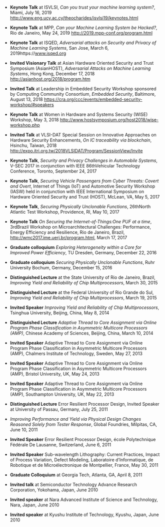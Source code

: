 -	**Keynote Talk** at ISVLSI, *Can you trust your machine learning system?*, Miami, July 16, 2019 http://www.eng.ucy.ac.cy/theocharides/isvlsi19/keynotes.html

-	**Keynote Talk** at MPP, *Can your Machine Learning System be Hacked?*, Rio de Janeiro, May 24, 2019 http://2019.mpp-conf.org/program.html

-	**Keynote Talk** at ISQED, *Adversarial attacks on Security and Privacy of Machine Learning Systems*, San Jose, March 6, 2019https://www.isqed.org

-	**Invited Visionary Talk** at Asian Hardware Oriented Security and Trust Symposium (AsianHOST), *Adversarial Attacks on Machine Learning Systems*, Hong Kong, December 17, 2018 http://asianhost.org/2018/program.htm

-	**Invited Talk** at Leadership in Embedded Security Workshop sponsored by Computing Community Consortium, *Embedded Security*, Baltimore, August 13, 2018 https://cra.org/ccc/events/embedded-security-workshop/#speakers

-	**Keynote Talk** at Women in Hardware and Systems Security (WISE) Workshop, May 3, 2018 http://www.hostsymposium.org/host2018/wise-workshop.php

-	**Invited Talk** at VLSI-DAT Special Session on Innovative Approaches on Hardware Security Enhancements, *On IC traceability via blockchain*, Hsinchu, Taiwan, 2018 http://expo.itri.org.tw/2018VLSIDAT/Program/SessionView/Invite

-	**Keynote Talk**, *Security and Privacy Challenges in Automobile Systems*, V-SEC 2017 in conjunction with IEEE 86thVehicular Technology Conference, Toronto, September 24, 2017

-	**Keynote Talk**, *Securing Vehicle Passengers from Cyber Threats: Covert and Overt*, Internet of Things (IoT) and Automotive Security Workshop (IASW) held in conjunction with IEEE International Symposium on Hardware Oriented Security and Trust (HOST), McLean, VA, May 5, 2017

-	**Keynote Talk**, *Securing Physically Unclonable Functions*, 26thNorth Atlantic Test Workshop, Providence, RI, May 10, 2017

-	****Keynote Talk**** *On Securing the Internet-of-Things:One PUF at a time*, 3rdBrazil Workshop on Microarchitectural Challenges: Performance, Energy Efficiency and Resilience, Rio de Janeiro, Brazil, http://wmc2017.ime.uerj.br/program.html, March 17, 2017

-	**Graduate colloquium** *Exploring Heterogeneity within a Core for Improved Power Efficiency*, TU Dresden, Germany, December 22, 2016

-	**Graduate colloquium** *Securing Physically Unclonable Functions*, Ruhr University Bochum, Germany, December 15, 2016

-	**Distinguished Lecture** at the State University of Rio de Janeiro, Brazil, *Improving Yield and Reliability of Chip Multiprocessors*, March 30, 2015

-	**Distinguished Lecture** at the Federal University of Rio Grande do Sul, *Improving Yield and Reliability of Chip Multiprocessors*, March 19, 2015

-	**Invited Speaker** *Improving Yield and Reliability of Chip Multiprocessors*, Tsinghua University, Beijing, China, May 8, 2014

-	**Distinguished Lecture** *Adaptive Thread to Core Assignment via Online Program Phase Classification in Asymmetric Multicore Processors (AMP)*,  Chinese Academy of Sciences,  Beijing, China, March 10, 2014

-	**Invited Speaker**  Adaptive Thread to Core Assignment via Online Program Phase Classification in Asymmetric Multicore Processors (AMP), Chalmers Institute of Technology, Sweden, May 27, 2013

-	**Invited Speaker** Adaptive Thread to Core Assignment via Online Program Phase Classification in Asymmetric Multicore Processors (AMP), Bristol University, UK, May 24, 2013

-	**Invited Speaker** Adaptive Thread to Core Assignment via Online Program Phase Classification in Asymmetric Multicore Processors (AMP), Southampton University, UK, May 22, 2013

-	**Distinguished Lecture** Error Resilient Processor Design, Invited Speaker at University of Passau, Germany, July 25, 2011

-	*Improving Performance and Yield via Physical Design Changes Reasoned Solely from Tester Response*, Global Foundries, Milpitas, CA, June 10, 2011

-	**Invited Speaker** Error Resilient Processor Design, école Polytechnique Fédérale De Lausanne, Switzerland, June 6, 2011

-	**Invited Speaker** Sub-wavelength Lithography: Current Practices, Impact of Process Variation, Defect Modeling, Laboratoire d’Informatique, de Robotique et de Microélectronique de Montpellier, France, May 30, 2011

-	**Graduate Colloquium** at Georgia Tech, Atlanta, GA, April 8, 2011

-	**Invited talk** at Semiconductor Technology Advance Research Corporation, Yokohama, Japan, June 2010

-	**Invited speaker** at Nara Advanced Institute of Science and Technology, Nara, Japan, June 2010

-	**Invited speaker** at Kyushu Institute of Technology, Kyushu, Japan, June 2010

